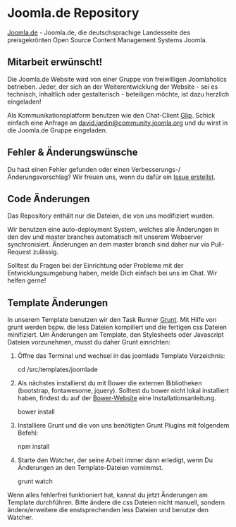 # Joomla.de Repository

[Joomla.de](http://joomla.de) - Joomla.de, die deutschsprachige Landesseite des preisgekrönten Open Source Content Management Systems Joomla.

## Mitarbeit erwünscht!

Die Joomla.de Website wird von einer Gruppe von freiwilligen Joomlaholics betrieben. Jeder, der sich an der Weiterentwicklung der Website - sei es technisch, inhaltlich oder gestalterisch - beteiligen möchte, ist dazu herzlich eingeladen!

Als Kommunikationsplatform benutzen wie den Chat-Client [Glip](https://glip.com/). Schick einfach eine Anfrage an <david.jardin@community.joomla.org> und du wirst in die Joomla.de Gruppe eingeladen.

## Fehler & Änderungswünsche

Du hast einen Fehler gefunden oder einen Verbesserungs-/Änderungsvorschlag? Wir freuen uns, wenn du dafür ein [Issue erstellst](https://github.com/JandBeyond/joomlade/issues/new).

## Code Änderungen

Das Repository enthält nur die Dateien, die von uns modifiziert wurden. 

Wir benutzen eine auto-deployment System, welches alle Änderungen in den dev und master branches automatisch mit unserem Webserver synchronisiert. Änderungen an dem master branch sind daher nur via Pull-Request zulässig. 

Solltest du Fragen bei der Einrichtung oder Probleme mit der Entwicklungsumgebung haben, melde Dich einfach bei uns im Chat. Wir helfen gerne!

## Template Änderungen

In unserem Template benutzen wir den Task Runner [Grunt](http://gruntjs.com/). Mit Hilfe von grunt werden bspw. die less Dateien kompiliert und die fertigen css Dateien minifiziert.
Um Änderungen am Template, den Stylesheets oder Javascript Dateien vorzunehmen, musst du daher Grunt einrichten:

1) Öffne das Terminal und wechsel in das joomlade Template Verzeichnis:

	cd /src/templates/joomlade

2) Als nächstes installierst du mit Bower die externen Bibliotheken (bootstrap, fontawesome, jquery). Solltest du bower nicht lokal installiert haben, findest du auf der [Bower-Website](http://bower.io/) eine Installationsanleitung.

	bower install

3) Installiere Grunt und die von uns benötigten Grunt Plugins mit folgendem Befehl: 

	npm install
	
4) Starte den Watcher, der seine Arbeit immer dann erledigt, wenn Du Änderungen an den Template-Dateien vornimmst.	

	grunt watch
	
Wenn alles fehlerfrei funktioniert hat, kannst du jetzt Änderungen am Template durchführen. Bitte ändere die css Dateien nicht manuell, sondern ändere/erweitere die enstsprechenden less Dateien und benutze den Watcher.
